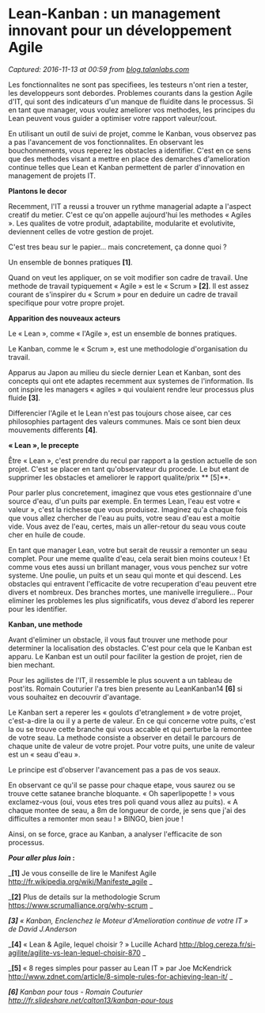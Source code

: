 # Lean-Kanban : un management innovant pour un développement Agile

_Captured: 2016-11-13 at 00:59 from [blog.talanlabs.com](https://blog.talanlabs.com/lean-kanban-un-management-innovant-pour-un-developpement-agile/)_

Les fonctionnalites ne sont pas specifiees, les testeurs n'ont rien a tester, les developpeurs sont debordes. Problemes courants dans la gestion Agile d'IT, qui sont des indicateurs d'un manque de fluidite dans le processus. Si en tant que manager, vous voulez ameliorer vos methodes, les principes du Lean peuvent vous guider a optimiser votre rapport valeur/cout.

En utilisant un outil de suivi de projet, comme le Kanban, vous observez pas a pas l'avancement de vos fonctionnalites. En observant les bouchonnements, vous reperez les obstacles a identifier. C'est en ce sens que des methodes visant a mettre en place des demarches d'amelioration continue telles que Lean et Kanban permettent de parler d'innovation en management de projets IT.

**Plantons le decor**

Recemment, l'IT a reussi a trouver un rythme managerial adapte a l'aspect creatif du metier. C'est ce qu'on appelle aujourd'hui les methodes « Agiles ». Les qualites de votre produit, adaptabilite, modularite et evolutivite, deviennent celles de votre gestion de projet.

C'est tres beau sur le papier… mais concretement, ça donne quoi ?

Un ensemble de bonnes pratiques **[1]**.

Quand on veut les appliquer, on se voit modifier son cadre de travail. Une methode de travail typiquement « Agile » est le « Scrum » **[2]**. Il est assez courant de s'inspirer du « Scrum » pour en deduire un cadre de travail specifique pour votre propre projet.

**Apparition des nouveaux acteurs**

Le « Lean », comme « l'Agile », est un ensemble de bonnes pratiques.

Le Kanban, comme le « Scrum », est une methodologie d'organisation du travail.

Apparus au Japon au milieu du siecle dernier Lean et Kanban, sont des concepts qui ont ete adaptes recemment aux systemes de l'information. Ils ont inspire les managers « agiles » qui voulaient rendre leur processus plus fluide **[3]**.

Differencier l'Agile et le Lean n'est pas toujours chose aisee, car ces philosophies partagent des valeurs communes. Mais ce sont bien deux mouvements differents **[4]**.

**« Lean », le precepte**

Être « Lean », c'est prendre du recul par rapport a la gestion actuelle de son projet. C'est se placer en tant qu'observateur du procede. Le but etant de supprimer les obstacles et ameliorer le rapport qualite/prix ** [5]**.

Pour parler plus concretement, imaginez que vous etes gestionnaire d'une source d'eau, d'un puits par exemple. En termes Lean, l'eau est votre « valeur », c'est la richesse que vous produisez. Imaginez qu'a chaque fois que vous allez chercher de l'eau au puits, votre seau d'eau est a moitie vide. Vous avez de l'eau, certes, mais un aller-retour du seau vous coute cher en huile de coude.

En tant que manager Lean, votre but serait de reussir a remonter un seau complet. Pour une meme qualite d'eau, cela serait bien moins couteux ! Et comme vous etes aussi un brillant manager, vous vous penchez sur votre systeme. Une poulie, un puits et un seau qui monte et qui descend. Les obstacles qui entravent l'efficacite de votre recuperation d'eau peuvent etre divers et nombreux. Des branches mortes, une manivelle irreguliere… Pour eliminer les problemes les plus significatifs, vous devez d'abord les reperer pour les identifier.

**Kanban, une methode**

Avant d'eliminer un obstacle, il vous faut trouver une methode pour determiner la localisation des obstacles. C'est pour cela que le Kanban est apparu. Le Kanban est un outil pour faciliter la gestion de projet, rien de bien mechant.

Pour les agilistes de l'IT, il ressemble le plus souvent a un tableau de post'its. Romain Couturier l'a tres bien presente au LeanKanban14 **[6]** si vous souhaitez en decouvrir d'avantage.

Le Kanban sert a reperer les « goulots d'etranglement » de votre projet, c'est-a-dire la ou il y a perte de valeur. En ce qui concerne votre puits, c'est la ou se trouve cette branche qui vous accable et qui perturbe la remontee de votre seau. La methode consiste a observer en detail le parcours de chaque unite de valeur de votre projet. Pour votre puits, une unite de valeur est un « seau d'eau ».

Le principe est d'observer l'avancement pas a pas de vos seaux.

En observant ce qu'il se passe pour chaque etape, vous saurez ou se trouve cette satanee branche bloquante. « Oh saperlipopette ! » vous exclamez-vous (oui, vous etes tres poli quand vous allez au puits). « A chaque montee de seau, a 8m de longueur de corde, je sens que j'ai des difficultes a remonter mon seau ! » BINGO, bien joue !

Ainsi, on se force, grace au Kanban, a analyser l'efficacite de son processus.

**_Pour aller plus loin_ :**

_**[1]** Je vous conseille de lire le Manifest Agile <http://fr.wikipedia.org/wiki/Manifeste_agile> _

_**[2]** Plus de details sur la methodologie Scrum <https://www.scrumalliance.org/why-scrum> _

_**[3]** « Kanban, Enclenchez le Moteur d'Amelioration continue de votre IT » de David J.Anderson_

_**[4]** « Lean & Agile, lequel choisir ? » Lucille Achard <http://blog.cereza.fr/si-agilite/agilite-vs-lean-lequel-choisir-870> _

_**[5]** « 8 reges simples pour passer au Lean IT » par Joe McKendrick <http://www.zdnet.com/article/8-simple-rules-for-achieving-lean-it/> _

_**[6]** Kanban pour tous - Romain Couturier <http://fr.slideshare.net/calton13/kanban-pour-tous>_
